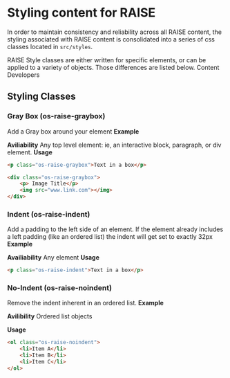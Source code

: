 # Styling content for RAISE

In order to maintain consistency and reliability across all RAISE content, the styling associated with RAISE content is consolidated into a series of css classes located in `src/styles`. 

RAISE Style classes are either written for specific elements, or can be applied to a variety of objects. Those differences are listed below. Content Developers 

## Styling Classes 

### Gray Box (os-raise-graybox)
Add a Gray box around your element
**Example**

**Aviliability**
Any top level element: ie, an interactive block, paragraph, or div element.
**Usage** 
```html 
<p class="os-raise-graybox">Text in a box</p>
```
```html
<div class="os-raise-graybox">
    <p> Image Title</p>
    <img src="www.link.com"></img>
</div>
```

### Indent (os-raise-indent)
Add a padding to the left side of an element. If the element already includes a left padding (like an ordered list) the indent will get set to exactly 32px
**Example**

**Availiability**
Any element
**Usage**
```html 
<p class="os-raise-indent">Text in a box</p>
```

### No-Indent (os-raise-noindent)
Remove the indent inherent in an ordered list. 
**Example**

**Avilibility**
Ordered list objects

**Usage**
```html
<ol class="os-raise-noindent">
    <li>Item A</li>
    <li>Item B</li>
    <li>Item C</li>
</ol>
```
